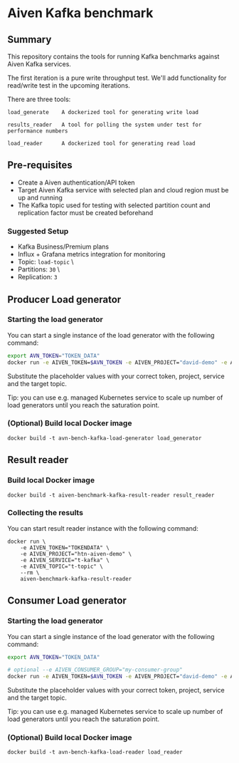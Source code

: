 # Aiven Kafka benchmark

## Summary

This repository contains the tools for running Kafka benchmarks against Aiven Kafka services.

The first iteration is a pure write throughput test. We'll add functionality for read/write test in the upcoming iterations.

There are three tools:

    load_generate    A dockerized tool for generating write load

    results_reader   A tool for polling the system under test for performance numbers

    load_reader      A dockerized tool for generating read load

## Pre-requisites

- Create a Aiven authentication/API token
- Target Aiven Kafka service with selected plan and cloud region must be up and running
- The Kafka topic used for testing with selected partition count and replication factor must be created beforehand

### Suggested Setup

- Kafka Business/Premium plans
- Influx + Grafana metrics integration for monitoring
- Topic: `load-topic` \
- Partitions: `30` \
- Replication: `3`

## Producer Load generator

### Starting the load generator

You can start a single instance of the load generator with the following command:

```bash
export AVN_TOKEN="TOKEN_DATA"
docker run -e AIVEN_TOKEN=$AVN_TOKEN -e AIVEN_PROJECT="david-demo" -e AIVEN_SERVICE="kafka-bench" -e AIVEN_TOPIC="load-topic" --rm -d davidavn/avn-bench-kafka-load-generator
```

Substitute the placeholder values with your correct token, project, service and the target topic.

Tip: you can use e.g. managed Kubernetes service to scale up number of load generators until you reach the saturation point.

### (Optional) Build local Docker image

    docker build -t avn-bench-kafka-load-generator load_generator

## Result reader

### Build local Docker image

    docker build -t aiven-benchmark-kafka-result-reader result_reader

### Collecting the results

You can start result reader instance with the following command:

    docker run \
        -e AIVEN_TOKEN="TOKENDATA" \
        -e AIVEN_PROJECT="htn-aiven-demo" \
        -e AIVEN_SERVICE="t-kafka" \
        -e AIVEN_TOPIC="t-topic" \
        --rm \
        aiven-benchmark-kafka-result-reader

## Consumer Load generator

### Starting the load generator

You can start a single instance of the load generator with the following command:

```bash
export AVN_TOKEN="TOKEN_DATA"

# optional --e AIVEN_CONSUMER_GROUP="my-consumer-group"
docker run -e AIVEN_TOKEN=$AVN_TOKEN -e AIVEN_PROJECT="david-demo" -e AIVEN_SERVICE="kafka-bench" -e AIVEN_TOPIC="load-topic" --rm -d davidavn/avn-bench-kafka-load-reader
```

Substitute the placeholder values with your correct token, project, service and the target topic.

Tip: you can use e.g. managed Kubernetes service to scale up number of load generators until you reach the saturation point.

### (Optional) Build local Docker image

    docker build -t avn-bench-kafka-load-reader load_reader
